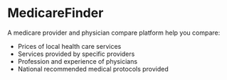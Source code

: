 # MedicareFinder
A medicare provider and physician compare platform help you compare:
- Prices of local health care services
- Services provided by specific providers
- Profession and experience of physicians
- National recommended medical protocols provided
